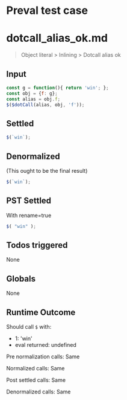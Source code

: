 # Preval test case

# dotcall_alias_ok.md

> Object literal > Inlining > Dotcall alias ok
>
>

## Input

`````js filename=intro
const g = function(){ return 'win'; };
const obj = {f: g};
const alias = obj.f;
$($dotCall(alias, obj, 'f'));
`````


## Settled


`````js filename=intro
$(`win`);
`````


## Denormalized
(This ought to be the final result)

`````js filename=intro
$(`win`);
`````


## PST Settled
With rename=true

`````js filename=intro
$( "win" );
`````


## Todos triggered


None


## Globals


None


## Runtime Outcome


Should call `$` with:
 - 1: 'win'
 - eval returned: undefined

Pre normalization calls: Same

Normalized calls: Same

Post settled calls: Same

Denormalized calls: Same
